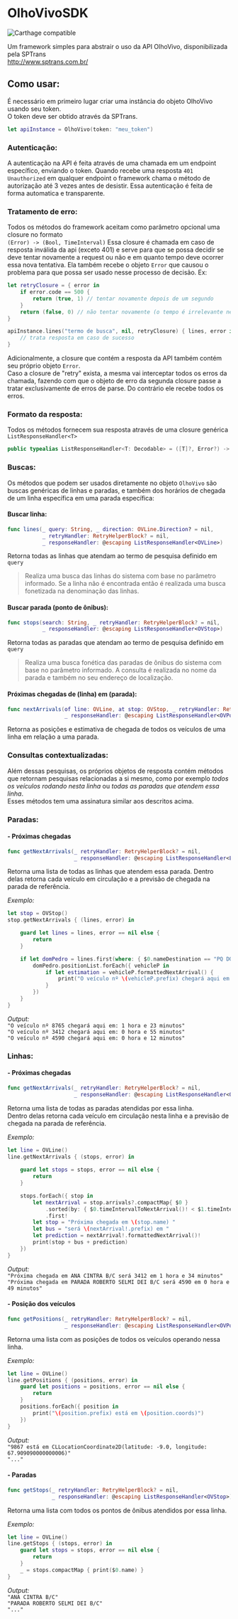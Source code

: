 # OlhoVivoSDK

![Carthage compatible](https://img.shields.io/badge/Carthage-compatible-4BC51D.svg?style=flat)

Um framework simples para abstrair o uso da API OlhoVivo, disponibilizada pela SPTrans  
http://www.sptrans.com.br/

## Como usar:

É necessário em primeiro lugar criar uma instância do objeto OlhoVivo usando seu token.  
O token deve ser obtido através da SPTrans. 
```swift
let apiInstance = OlhoVivo(token: "meu_token")
```

### Autenticação:

A autenticação na API é feita através de uma chamada em um endpoint específico, enviando o token.
Quando recebe uma resposta `401 Unauthorized` em qualquer endpoint o framework chama o método de autorização até 3 vezes antes de desistir.
Essa autenticação é feita de forma automatica e transparente.

### Tratamento de erro:

Todos os métodos do framework aceitam como parâmetro opcional uma closure no formato  
`(Error) -> (Bool, TimeInterval)` 
Essa closure é chamada em caso de resposta inválida da api (exceto 401) e serve para que se possa decidir se deve tentar novamente a request ou não e em quanto tempo deve ocorrer essa nova tentativa. Ela também recebe o objeto `Error` que causou o problema para que possa ser usado nesse processo de decisão. Ex:

```swift
let retryClosure = { error in
    if error.code == 500 {
        return (true, 1) // tentar novamente depois de um segundo
    }
    return (false, 0) // não tentar novamente (o tempo é irrelevante nesse caso)
}

apiInstance.lines("termo de busca", nil, retryClosure) { lines, error in 
    // trata resposta em caso de sucesso
}
```
Adicionalmente, a closure que contém a resposta da API também contém seu próprio objeto `Error`.  
Caso a closure de "retry" exista, a mesma vai interceptar todos os erros da chamada, fazendo com que o objeto de erro da segunda closure passe a tratar exclusivamente de erros de parse. Do contrário ele recebe todos os erros.

### Formato da resposta:

Todos os métodos fornecem sua resposta através de uma closure genérica `ListResponseHandler<T>`  
```swift
public typealias ListResponseHandler<T: Decodable> = ([T]?, Error?) -> Void
```

### Buscas:

Os métodos que podem ser usados diretamente no objeto `OlhoVivo` são buscas genéricas de linhas e paradas, e também dos horários de chegada de um linha específica em uma parada específica:  

#### Buscar linha:

```swift
func lines(_ query: String, _ direction: OVLine.Direction? = nil,
           _ retryHandler: RetryHelperBlock? = nil,
           _ responseHandler: @escaping ListResponseHandler<OVLine>)
```
Retorna todas as linhas que atendam ao termo de pesquisa definido em `query`  
> Realiza uma busca das linhas do sistema com base no parâmetro informado. 
> Se a linha não é encontrada então é realizada uma busca fonetizada na denominação das linhas. 

#### Buscar parada (ponto de ônibus):

```swift
func stops(search: String, _ retryHandler: RetryHelperBlock? = nil,
           _ responseHandler: @escaping ListResponseHandler<OVStop>)
```
Retorna todas as paradas que atendam ao termo de pesquisa definido em `query`  
> Realiza uma busca fonética das paradas de ônibus do sistema com base no parâmetro informado. 
> A consulta é realizada no nome da parada e também no seu endereço de localização. 

#### Próximas chegadas de (linha) em (parada):

```swift
func nextArrivals(of line: OVLine, at stop: OVStop, _ retryHandler: RetryHelperBlock? = nil,
                  _ responseHandler: @escaping ListResponseHandler<OVPosition>)
```
Retorna as posições e estimativa de chegada de todos os veículos de uma linha em relação a uma parada.

### Consultas contextualizadas:

Além dessas pesquisas, os próprios objetos de resposta contém métodos que retornam pesquisas relacionadas a si mesmo, como por exemplo _todos os veículos rodando nesta linha_ ou _todas as paradas que atendem essa linha_.  
Esses métodos tem uma assinatura similar aos descritos acima.  

### Paradas:
#### - Próximas chegadas
```swift
func getNextArrivals(_ retryHandler: RetryHelperBlock? = nil,
                     _ responseHandler: @escaping ListResponseHandler<LineSummary>)
```
Retorna uma lista de todas as linhas que atendem essa parada. Dentro delas retorna cada veículo em circulação e a previsão de chegada na parada de referência. 
  
_Exemplo:_
```swift
let stop = OVStop()
stop.getNextArrivals { (lines, error) in

    guard let lines = lines, error == nil else {
        return
    }

    if let domPedro = lines.first(where: { $0.nameDestination == "PQ DOM PEDRO II" }) {
        domPedro.positionList.forEach({ vehicleP in
            if let estimation = vehicleP.formattedNextArrival() {
                print("O veículo nº \(vehicleP.prefix) chegará aqui em: \(estimation)")
            }
        })
    }
}
```
_Output:_  
`"O veículo nº 8765 chegará aqui em: 1 hora e 23 minutos"`  
`"O veículo nº 3412 chegará aqui em: 0 hora e 55 minutos"`  
`"O veículo nº 4590 chegará aqui em: 0 hora e 12 minutos"`  

### Linhas:
#### - Próximas chegadas
```swift
func getNextArrivals(_ retryHandler: RetryHelperBlock? = nil,
                     _ responseHandler: @escaping ListResponseHandler<OVStop>)
```
Retorna uma lista de todas as paradas atendidas por essa linha.  
Dentro delas retorna cada veículo em circulação nesta linha e a previsão de chegada na parada de referência. 
  
_Exemplo:_
```swift
let line = OVLine()
line.getNextArrivals { (stops, error) in
            
    guard let stops = stops, error == nil else {
        return
    }

    stops.forEach({ stop in
        let nextArrival = stop.arrivals?.compactMap{ $0 }
            .sorted(by: { $0.timeIntervalToNextArrival()! < $1.timeIntervalToNextArrival()! })
            .first!
        let stop = "Próxima chegada em \(stop.name) "
        let bus = "será \(nextArrival!.prefix) em "
        let prediction = nextArrival!.formattedNextArrival()!
        print(stop + bus + prediction)
    })
}
```
_Output:_  
`"Próxima chegada em ANA CINTRA B/C será 3412 em 1 hora e 34 minutos"`  
`"Próxima chegada em PARADA ROBERTO SELMI DEI B/C será 4590 em 0 hora e 49 minutos"`  

#### - Posição dos veículos
```swift
func getPositions(_ retryHandler: RetryHelperBlock? = nil,
                  _ responseHandler: @escaping ListResponseHandler<OVPosition>)
```
Retorna uma lista com as posições de todos os veículos operando nessa linha.  

_Exemplo:_
```swift
let line = OVLine()
line.getPositions { (positions, error) in
    guard let positions = positions, error == nil else {
        return
    }
    positions.forEach({ position in
        print("\(position.prefix) está em \(position.coords)")
    })
}
```
_Output:_  
`"9867 está em CLLocationCoordinate2D(latitude: -9.0, longitude: 67.909090000000006)"`  
`"..."`  

#### - Paradas
```swift
func getStops(_ retryHandler: RetryHelperBlock? = nil,
              _ responseHandler: @escaping ListResponseHandler<OVStop>)
```
Retorna uma lista com todos os pontos de ônibus atendidos por essa linha.  

_Exemplo:_
```swift
let line = OVLine()
line.getStops { (stops, error) in
    guard let stops = stops, error == nil else {
        return
    }
    _ = stops.compactMap { print($0.name) }
}
```
_Output:_  
`"ANA CINTRA B/C"`  
`"PARADA ROBERTO SELMI DEI B/C"`  
`"..."`  
